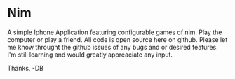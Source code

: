 Nim
===

A simple Iphone Application featuring configurable games of nim. Play the computer or play a friend.
All code is open source here on github. Please let me know throught the github issues of any bugs and or desired
features. I'm still learning and would greatly appreaciate any input.

Thanks,
-DB
